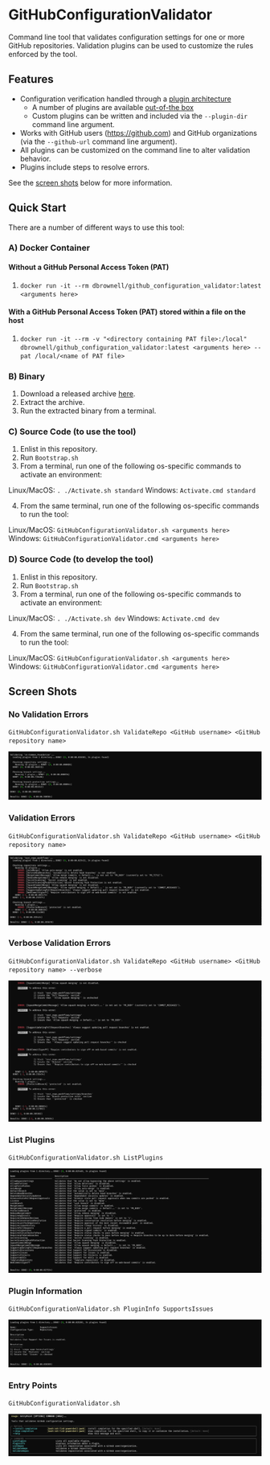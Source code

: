 # GitHubConfigurationValidator

Command line tool that validates configuration settings for one or more GitHub repositories. Validation plugins can be used to customize the rules enforced by the tool.

## Features

- Configuration verification handled through a [plugin architecture](https://github.com/davidbrownell/DavidBrownell_GitHubConfigurationValidator/blob/main/src/GitHubConfigurationValidator/src/GitHubConfigurationValidatorLib/Plugin.py)
    - A number of plugins are available [out-of-the box](https://github.com/davidbrownell/DavidBrownell_GitHubConfigurationValidator/tree/main/src/GitHubConfigurationValidator/src/Plugins)
    - Custom plugins can be written and included via the `--plugin-dir` command line argument.
- Works with GitHub users (https://github.com) and GitHub organizations (via the `--github-url` command line argument).
- All plugins can be customized on the command line to alter validation behavior.
- Plugins include steps to resolve errors.

See the [screen shots](#screen-shots) below for more information.

## Quick Start

There are a number of different ways to use this tool:

### A) Docker Container

#### Without a GitHub Personal Access Token (PAT)

1) `docker run -it --rm dbrownell/github_configuration_validator:latest <arguments here>`

#### With a GitHub Personal Access Token (PAT) stored within a file on the host

1) `docker run -it --rm -v "<directory containing PAT file>:/local" dbrownell/github_configuration_validator:latest <arguments here> --pat /local/<name of PAT file>`

### B) Binary

1) Download a released archive [here](https://github.com/davidbrownell/DavidBrownell_GitHubConfigurationValidator/releases).
2) Extract the archive.
2) Run the extracted binary from a terminal.

### C) Source Code (to use the tool)

1) Enlist in this repository.
2) Run `Bootstrap.sh`
3) From a terminal, run one of the following os-specific commands to activate an environment:

Linux/MacOS:    `. ./Activate.sh standard`
Windows:        `Activate.cmd standard`

4) From the same terminal, run one of the following os-specific commands to run the tool:

Linux/MacOS:    `GitHubConfigurationValidator.sh <arguments here>`
Windows:        `GitHubConfigurationValidator.cmd <arguments here>`

### D) Source Code (to develop the tool)

1) Enlist in this repository.
2) Run `Bootstrap.sh`
3) From a terminal, run one of the following os-specific commands to activate an environment:

Linux/MacOS:    `. ./Activate.sh dev`
Windows:        `Activate.cmd dev`

4) From the same terminal, run one of the following os-specific commands to run the tool:

Linux/MacOS:    `GitHubConfigurationValidator.sh <arguments here>`
Windows:        `GitHubConfigurationValidator.cmd <arguments here>`

## Screen Shots

### No Validation Errors

`GitHubConfigurationValidator.sh ValidateRepo <GitHub username> <GitHub repository name>`

![No Validation Errors](Images/NoErrors.png)

### Validation Errors

`GitHubConfigurationValidator.sh ValidateRepo <GitHub username> <GitHub repository name>`

![Validation Errors](Images/Errors.png)

### Verbose Validation Errors

`GitHubConfigurationValidator.sh ValidateRepo <GitHub username> <GitHub repository name> --verbose`

![Verbose Validation Errors](Images/VerboseErrors.png)

### List Plugins

`GitHubConfigurationValidator.sh ListPlugins`

![List Plugins](Images/ListPlugins.png)

### Plugin Information

`GitHubConfigurationValidator.sh PluginInfo SupportsIssues`

![Plugin Information](Images/PluginInfo.png)

### Entry Points

`GitHubConfigurationValidator.sh`

![Entry Points](Images/EntryPoints.png)
